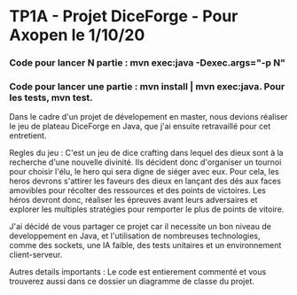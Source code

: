 # TP1A - Projet DiceForge - Pour Axopen le 1/10/20


<h3> Code pour lancer N partie : mvn exec:java -Dexec.args="-p N" </h3>
<h3> Code pour lancer une partie : mvn install | mvn exec:java. Pour les tests, mvn test.</h3>


Dans le cadre d'un projet de dévelopement en master, nous devions réaliser le jeu de plateau DiceForge en Java, que j'ai ensuite retravaillé pour cet entretient. 

Regles du jeu : C'est un jeu de dice crafting dans lequel des dieux sont à la recherche d'une nouvelle divinité. Ils décident donc d'organiser un tournoi pour choisir l'élu, le hero qui sera digne de siéger avec eux. 
Pour cela, les heros devrons s'attirer les faveurs des dieux en lançant des dés aux faces amovibles pour récolter des ressources et  des points de victoires. 
Les héros devront donc, réaliser les épreuves avant leurs adversaires et explorer les multiples stratégies pour remporter le plus de points de vitoire.

J'ai décidé de vous partager ce projet car il necessite un bon niveau de developpement en Java, et l'utilisation de nombreuses technologies, comme des sockets, une IA faible, des tests unitaires et un environnement client-serveur. 

Autres details importants :
Le code est entierement commenté et vous trouverez aussi dans ce dossier un diagramme de classe du projet. 

